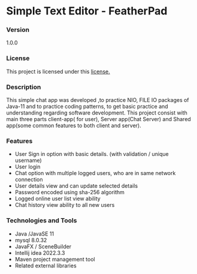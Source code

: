 # Simple Text Editor - FeatherPad

### Version
1.0.0


### License
This project is licensed under this [license.](LICENSE.txt)

### Description
This simple chat app was developed ,to practice NIO, FILE IO packages of Java-11 and to practice coding patterns, to get basic practice and understanding regarding software development.
This project consist with main three parts client-app( for user), Server app(Chat Server) and Shared app(some common features to both client and server).

### Features
* User Sign in option with basic details. (with validation / unique username)
* User login  
* Chat option  with multiple logged users, who are in same network connection
* User details view and can update selected details
* Password encoded using sha-256 algorithm
* Logged online user list view ability
* Chat history view ability to all new users

### Technologies and Tools
* Java /JavaSE 11
* mysql 8.0.32
* JavaFX / SceneBuilder
* Intellij idea 2022.3.3
* Maven project management tool
* Related external libraries
